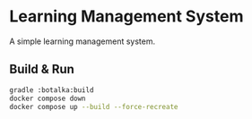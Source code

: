 # Learning Management System

A simple learning management system.

## Build & Run

```bash
gradle :botalka:build
docker compose down
docker compose up --build --force-recreate
```
